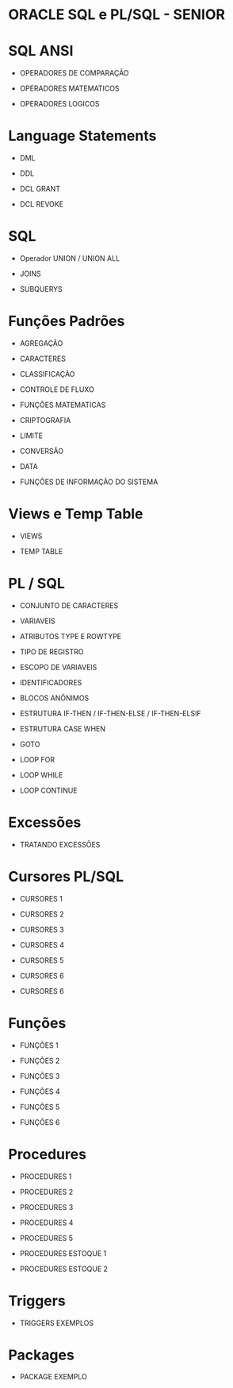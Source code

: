 #   ORACLE SQL e PL/SQL  -  SENIOR

#  SQL ANSI

 - OPERADORES DE COMPARAÇÃO

 - OPERADORES MATEMATICOS

 - OPERADORES LOGICOS 

#  Language Statements

 - DML

 - DDL 

 - DCL GRANT

 - DCL REVOKE

# SQL

 - Operador UNION / UNION ALL

 - JOINS

 - SUBQUERYS

# Funções Padrões

 - AGREGAÇÃO 

 - CARACTERES 

 - CLASSIFICAÇÃO

 - CONTROLE DE FLUXO

 - FUNÇÕES MATEMATICAS

 - CRIPTOGRAFIA

 - LIMITE
 
 - CONVERSÃO

 - DATA 

 - FUNÇÕES DE INFORMAÇÃO DO SISTEMA

# Views e Temp Table

 - VIEWS

 - TEMP TABLE

# PL / SQL

 - CONJUNTO DE CARACTERES
 
 - VARIAVEIS
 
 - ATRIBUTOS TYPE E ROWTYPE
                  
 - TIPO DE REGISTRO

 - ESCOPO DE VARIAVEIS

 - IDENTIFICADORES

 - BLOCOS ANÔNIMOS

 - ESTRUTURA IF-THEN / IF-THEN-ELSE / IF-THEN-ELSIF

 - ESTRUTURA CASE WHEN

 - GOTO

 - LOOP FOR
 
 - LOOP WHILE

 - LOOP CONTINUE

# Excessões

- TRATANDO EXCESSÕES

# Cursores PL/SQL

 - CURSORES 1

 - CURSORES 2

 - CURSORES 3

 - CURSORES 4

 - CURSORES 5

 - CURSORES 6

 - CURSORES 6


# Funções

 - FUNÇÕES 1

 - FUNÇÕES 2

 - FUNÇÕES 3

 - FUNÇÕES 4

 - FUNÇÕES 5

 - FUNÇÕES 6


# Procedures

 - PROCEDURES  1

 - PROCEDURES  2

 - PROCEDURES  3

 - PROCEDURES  4

 - PROCEDURES  5

 - PROCEDURES ESTOQUE  1

 - PROCEDURES ESTOQUE  2



# Triggers 

 - TRIGGERS EXEMPLOS



# Packages 

 - PACKAGE EXEMPLO




























